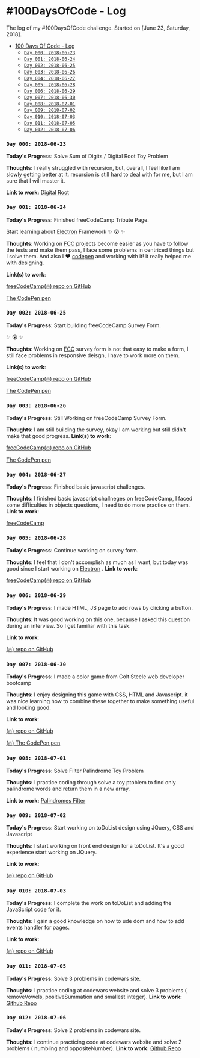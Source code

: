 # #100DaysOfCode - Log
The log of my #100DaysOfCode challenge. Started on [June 23, Saturday, 2018].

- [100 Days Of Code - Log](#100-days-of-code---log)
    - [`Day 000: 2018-06-23`](#day-000-2018-06-23)
    - [`Day 001: 2018-06-24`](#day-001-2018-06-24)
    - [`Day 002: 2018-06-25`](#day-002-2018-06-25)
    - [`Day 003: 2018-06-26`](#day-003-2018-06-26)
    - [`Day 004: 2018-06-27`](#day-004-2018-06-27)
    - [`Day 005: 2018-06-28`](#day-005-2018-06-28)
    - [`Day 006: 2018-06-29`](#day-006-2018-06-29)
    - [`Day 007: 2018-06-30`](#day-007-2018-06-30)
    - [`Day 008: 2018-07-01`](#day-008-2018-07-01)
    - [`Day 009: 2018-07-02`](#day-009-2018-07-02)
    - [`Day 010: 2018-07-03`](#day-010-2018-07-03)
    - [`Day 011: 2018-07-05`](#day-011-2018-07-05)
    - [`Day 012: 2018-07-06`](#day-012-2018-07-06)
 

### `Day 000: 2018-06-23`

**Today's Progress**: Solve Sum of Digits / Digital Root Toy Problem

**Thoughts:** I really struggled with recursion, but, overall, I feel like I am slowly getting better at it. recursion is still hard to deal with for me, but I am sure that I will master it.

**Link to work:** [Digital Root](https://github.com/htirawi/CoderbytePractice/blob/master/digitalRoot.js)


### `Day 001: 2018-06-24`

**Today's Progress**: Finished freeCodeCamp Tribute Page.

Start learning about [Electron](https://electronjs.org/) Framework :sparkles: :astonished: :sparkles:

**Thoughts**: Working on [FCC](https://www.freecodecamp.org/htirawi) projects become easier as you have to follow the tests and make them pass, I face some problems in centriced things but I solve them. And also I :heart: [codepen](https://codepen.io/htirawi) and working with it! it really helped me with designing.

**Link(s) to work**:

[freeCodeCamp(:fire:) repo on GitHub](https://github.com/htirawi/FCC-Projects/tree/master/Tribute%20Page)

[The CodePen pen](https://codepen.io/htirawi/pen/pWaxor)

### `Day 002: 2018-06-25`

**Today's Progress**: Start building freeCodeCamp Survey Form.

:sparkles: :astonished: :sparkles:

**Thoughts**: Working on [FCC](https://www.freecodecamp.org/htirawi) survey form is not that easy to make a form, I still face problems in responsive deisgn, I have to work more on them.

**Link(s) to work**:

[freeCodeCamp(:fire:) repo on GitHub](https://github.com/htirawi/FCC-Projects/tree/master/Survey-Form)

[The CodePen pen](https://codepen.io/htirawi/pen/YvOzpX)


### `Day 003: 2018-06-26`

**Today's Progress**: Still Working on freeCodeCamp Survey Form.


**Thoughts**: I am still building the survey, okay I am working but still didn't make that good progress.
**Link(s) to work**:

[freeCodeCamp(:fire:) repo on GitHub](https://github.com/htirawi/FCC-Projects/tree/master/Survey-Form)

[The CodePen pen](https://codepen.io/htirawi/pen/YvOzpX)


### `Day 004: 2018-06-27`

**Today's Progress**: Finished basic javascript challenges.


**Thoughts**: I finished basic javascript challneges on freeCodeCamp, I faced some difficulties in objects questions, I need to do more practice on them.
**Link to work**:

[freeCodeCamp](https://www.freecodecamp.org/htirawi)


### `Day 005: 2018-06-28`

**Today's Progress**: Continue working on survey form.

**Thoughts**: I feel that I don't accomplish as much as I want, but today was good since I start working on [Electron](https://electronjs.org/)
 .
**Link to work**:

[freeCodeCamp(:fire:) repo on GitHub](https://github.com/htirawi/FCC-Projects/tree/master/Survey-Form)


### `Day 006: 2018-06-29`

**Today's Progress**: I made HTML, JS page to add rows by clicking a button.

**Thoughts**: It was good working on this one, because I asked this question during an interview. So I get familiar with this task.

**Link to work**:

[(:fire:) repo on GitHub](https://github.com/htirawi/FCC-Projects/tree/master/dynmicallyAddRow)


### `Day 007: 2018-06-30`

**Today's Progress**: I made a color game from Colt Steele web developer bootcamp

**Thoughts**: I enjoy designing this game with CSS, HTML and Javascript. it was nice learning how to combine these together to make something useful and looking good.

**Link to work**:

[(:fire:) repo on GitHub](https://github.com/htirawi/FCC-Projects/tree/master/colorGame)

[(:fire:) The CodePen pen](https://codepen.io/htirawi/pen/ypEBqe)


### `Day 008: 2018-07-01`

**Today's Progress**: Solve Filter Palindrome Toy Problem

**Thoughts:** I practice coding through solve a toy ptoblem to find only palindrome words and return them in a new array.

**Link to work:** [Palindromes Filter](https://github.com/htirawi/FCC-Projects/blob/master/ToyProblems/palindromesFilter.js)


### `Day 009: 2018-07-02`

**Today's Progress**: Start working on toDoList design using JQuery, CSS and Javascript

**Thoughts:** I start working on front end design for a toDoList. It's a good experience start working on JQuery.

**Link to work:** 

[(:fire:) repo on GitHub](https://github.com/htirawi/FCC-Projects/tree/master/toDoList)

### `Day 010: 2018-07-03`

**Today's Progress**: I complete the work on toDoList and adding the JavaScript code for it.

**Thoughts:** I gain a good knowledge on how to ude dom and how to add events handler for pages.

**Link to work:** 

[(:fire:) repo on GitHub](https://github.com/htirawi/FCC-Projects/tree/master/toDoList)

### `Day 011: 2018-07-05`

**Today's Progress**: Solve 3 problems in codewars site.

**Thoughts:** I practice coding at codewars website and solve 3 problems ( removeVowels, positiveSummation and smallest integer).
**Link to work:** [Github Repo](https://github.com/htirawi/CoderbytePractice)


### `Day 012: 2018-07-06`

**Today's Progress**: Solve 2 problems in codewars site.

**Thoughts:** I continue practicing code at codewars website and solve 2 problems ( numbling and oppositeNumber).
**Link to work:** [Github Repo](https://github.com/htirawi/CoderbytePractice)
